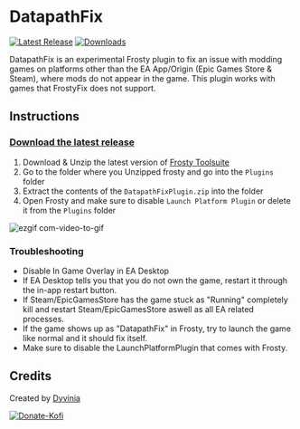 # DatapathFix
[![Latest Release](https://img.shields.io/github/v/release/Dyvinia/DatapathFixPlugin?style=for-the-badge&labelColor=270943&color=8f35e3&label=Release)](https://github.com/Dyvinia/DatapathFixPlugin/releases/latest)
[![Downloads](https://img.shields.io/github/downloads/Dyvinia/DatapathFixPlugin/total?style=for-the-badge&labelColor=270943&color=8f35e3&label=Downloads)](https://github.com/Dyvinia/DatapathFixPlugin/releases)

DatapathFix is an experimental Frosty plugin to fix an issue with modding games on platforms other than the EA App/Origin (Epic Games Store & Steam), where mods do not appear in the game. This plugin works with games that FrostyFix does not support.

## Instructions

### [Download the latest release](https://github.com/Dyvinia/DatapathFixPlugin/releases)

1. Download & Unzip the latest version of [Frosty Toolsuite](https://github.com/CadeEvs/FrostyToolsuite/releases)
2. Go to the folder where you Unzipped frosty and go into the `Plugins` folder 
3. Extract the contents of the `DatapathFixPlugin.zip` into the folder
4. Open Frosty and make sure to disable `Launch Platform Plugin` or delete it from the `Plugins` folder

![ezgif com-video-to-gif](https://user-images.githubusercontent.com/13797470/217099203-aef1e38e-c61e-4094-8fe2-d9523ff43061.gif)

### Troubleshooting
- Disable In Game Overlay in EA Desktop
- If EA Desktop tells you that you do not own the game, restart it through the in-app restart button.
- If Steam/EpicGamesStore has the game stuck as "Running" completely kill and restart Steam/EpicGamesStore aswell as all EA related processes.
- If the game shows up as "DatapathFix" in Frosty, try to launch the game like normal and it should fix itself.
- Make sure to disable the LaunchPlatformPlugin that comes with Frosty.

## Credits
Created by [Dyvinia](https://twitter.com/Dyvinia)

[![Donate-Kofi](https://ko-fi.com/img/githubbutton_sm.svg)](https://ko-fi.com/J3J63UBHG)
